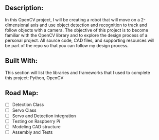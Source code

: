 ## Description:

In this OpenCV project, I will be creating a robot that will move on a 2-dimensional axis and use object detection and recognition to track and follow objects with a camera. The objective of this project is to become familiar with the OpenCV library and to explore the design process of a personal project. All source code, CAD files, and supporting resources will be part of the repo so that you can follow my design process.

## Built With:

This section will list the libraries and frameworks that I used to complete this project:
Python, OpenCV

## Road Map:
- [ ] Detection Class
- [ ] Servo Class
- [ ] Servo and Detection integration
- [ ] Testing on Raspberry Pi
- [ ] Modeling CAD structure
- [ ] Assembly and Tests
